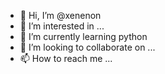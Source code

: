 - 👋 Hi, I’m @xenenon
- 👀 I’m interested in ...
- 🌱 I’m currently learning python 
- 💞️ I’m looking to collaborate on ...
- 📫 How to reach me ...

<!---
xenenon/xenenon is a ✨ special ✨ repository because its `README.md` (this file) appears on your GitHub profile.
You can click the Preview link to take a look at your changes.
--->

